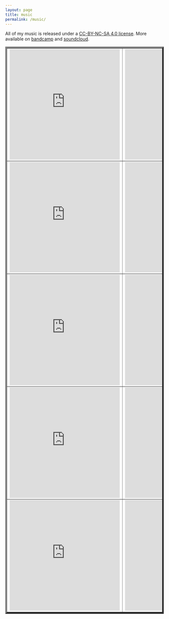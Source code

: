 ```yaml
---
layout: page
title: music
permalink: /music/
---
```


All of my music is released under a [CC-BY-NC-SA 4.0 license](https://creativecommons.org/licenses/by-nc-sa/4.0/).  More available on [bandcamp](https://sdlwdr.bandcamp.com) and [soundcloud](https://soundcloud.com/sdlwdr).

<table style="width:100%" border="5">
  <tr>
    <td>
      <iframe style="border: 0; width: 350px; height: 350px;" src="https://bandcamp.com/EmbeddedPlayer/album=3883365419/size=large/bgcol=ffffff/linkcol=0687f5/minimal=true/transparent=true/" seamless><a href="https://sdlwdr.bandcamp.com/album/hypnagogia">hypnagogia by sdlwdr</a></iframe>
    </td>
    <td>
      <iframe style="border: 0; width: 350px; height: 350px;" src="https://bandcamp.com/EmbeddedPlayer/album=1513020297/size=large/bgcol=ffffff/linkcol=0687f5/minimal=true/transparent=true/" seamless><a href="https://sdlwdr.bandcamp.com/album/classics-vol-1">classics vol. 1 by sdlwdr</a></iframe>
    </td>
  </tr>
  <tr>
    <td>
      <iframe style="border: 0; width: 350px; height: 350px;" src="https://bandcamp.com/EmbeddedPlayer/album=4007304348/size=large/bgcol=ffffff/linkcol=0687f5/minimal=true/transparent=true/" seamless><a href="http://sdlwdr.bandcamp.com/album/warmth">warmth by sdlwdr</a></iframe>
    </td>
    <td>
      <iframe style="border: 0; width: 350px; height: 350px;" src="https://bandcamp.com/EmbeddedPlayer/album=4205890834/size=large/bgcol=ffffff/linkcol=0687f5/minimal=true/transparent=true/" seamless><a href="http://sdlwdr.bandcamp.com/album/lovesongs">lovesongs by sdlwdr</a></iframe>
    </td>
  </tr>
  <tr>
    <td>
      <iframe style="border: 0; width: 350px; height: 350px;" src="https://bandcamp.com/EmbeddedPlayer/album=2500457280/size=large/bgcol=ffffff/linkcol=0687f5/minimal=true/transparent=true/" seamless><a href="http://sdlwdr.bandcamp.com/album/slwly">slwly by sdlwdr</a></iframe>
    </td>
    <td>
      <iframe style="border: 0; width: 350px; height: 350px;" src="https://bandcamp.com/EmbeddedPlayer/album=1936321932/size=large/bgcol=ffffff/linkcol=0687f5/minimal=true/transparent=true/" seamless><a href="http://sdlwdr.bandcamp.com/album/sdlwdr">sdlwdr by sdlwdr</a></iframe>
    </td>
  </tr>
  <tr>
    <td>
      <iframe style="border: 0; width: 350px; height: 350px;" src="https://bandcamp.com/EmbeddedPlayer/album=745775375/size=large/bgcol=ffffff/linkcol=0687f5/minimal=true/transparent=true/" seamless><a href="http://sdlwdr.bandcamp.com/album/w">|w| by sdlwdr</a></iframe>
    </td>
    <td>
      <iframe style="border: 0; width: 350px; height: 350px;" src="https://bandcamp.com/EmbeddedPlayer/album=3254553153/size=large/bgcol=ffffff/linkcol=0687f5/minimal=true/transparent=true/" seamless><a href="http://sdlwdr.bandcamp.com/album/dstntbeachs">dstntbeachs by sdlwdr</a></iframe>
    </td>
  </tr>
  <tr>
    <td>
      <iframe style="border: 0; width: 350px; height: 350px;" src="https://bandcamp.com/EmbeddedPlayer/album=2437579088/size=large/bgcol=ffffff/linkcol=0687f5/minimal=true/transparent=true/" seamless><a href="http://sdlwdr.bandcamp.com/album/w11nter">w11nter by sdlwdr</a></iframe>
    </td>
    <td>
      <iframe style="border: 0; width: 350px; height: 350px;" src="https://bandcamp.com/EmbeddedPlayer/album=3101741347/size=large/bgcol=ffffff/linkcol=0687f5/minimal=true/transparent=true/" seamless><a href="http://sdlwdr.bandcamp.com/album/--2">♥* by sdlwdr</a></iframe>
    </td>
  </tr>
</table>
